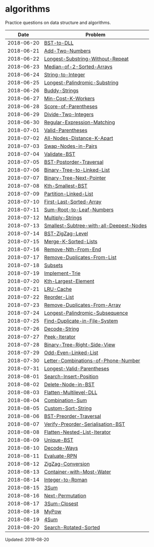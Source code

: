 # algorithms
Practice questions on data structure and algorithms.

Date | Problem 
--- | ---
2018-06-20 | [BST-to-DLL](https://github.com/ansonmiu0214/algorithms/tree/master/2018-06-20_BST-to-DLL)
2018-06-21 | [Add-Two-Numbers](https://github.com/ansonmiu0214/algorithms/tree/master/2018-06-21_Add-Two-Numbers)
2018-06-22 | [Longest-Substring-Without-Repeat](https://github.com/ansonmiu0214/algorithms/tree/master/2018-06-22_Longest-Substring-Without-Repeat)
2018-06-23 | [Median-of-2-Sorted-Arrays](https://github.com/ansonmiu0214/algorithms/tree/master/2018-06-23_Median-of-2-Sorted-Arrays)
2018-06-24 | [String-to-Integer](https://github.com/ansonmiu0214/algorithms/tree/master/2018-06-24_String-to-Integer)
2018-06-25 | [Longest-Palindromic-Substring](https://github.com/ansonmiu0214/algorithms/tree/master/2018-06-25_Longest-Palindromic-Substring)
2018-06-26 | [Buddy-Strings](https://github.com/ansonmiu0214/algorithms/tree/master/2018-06-26_Buddy-Strings)
2018-06-27 | [Min-Cost-K-Workers](https://github.com/ansonmiu0214/algorithms/tree/master/2018-06-27_Min-Cost-K-Workers)
2018-06-28 | [Score-of-Parentheses](https://github.com/ansonmiu0214/algorithms/tree/master/2018-06-28_Score-of-Parentheses)
2018-06-29 | [Divide-Two-Integers](https://github.com/ansonmiu0214/algorithms/tree/master/2018-06-29_Divide-Two-Integers)
2018-06-30 | [Regular-Expression-Matching](https://github.com/ansonmiu0214/algorithms/tree/master/2018-06-30_Regular-Expression-Matching)
2018-07-01 | [Valid-Parentheses](https://github.com/ansonmiu0214/algorithms/tree/master/2018-07-01_Valid-Parentheses)
2018-07-02 | [All-Nodes-Distance-K-Apart](https://github.com/ansonmiu0214/algorithms/tree/master/2018-07-02_All-Nodes-Distance-K-Apart)
2018-07-03 | [Swap-Nodes-in-Pairs](https://github.com/ansonmiu0214/algorithms/tree/master/2018-07-03_Swap-Nodes-in-Pairs)
2018-07-04 | [Validate-BST](https://github.com/ansonmiu0214/algorithms/tree/master/2018-07-04_Validate-BST)
2018-07-05 | [BST-Postorder-Traversal](https://github.com/ansonmiu0214/algorithms/tree/master/2018-07-05_BST-Postorder-Traversal)
2018-07-06 | [Binary-Tree-to-Linked-List](https://github.com/ansonmiu0214/algorithms/tree/master/2018-07-06_Binary-Tree-to-Linked-List)
2018-07-07 | [Binary-Tree-Next-Pointer](https://github.com/ansonmiu0214/algorithms/tree/master/2018-07-07_Binary-Tree-Next-Pointer)
2018-07-08 | [Kth-Smallest-BST](https://github.com/ansonmiu0214/algorithms/tree/master/2018-07-08_Kth-Smallest-BST)
2018-07-09 | [Partition-Linked-List](https://github.com/ansonmiu0214/algorithms/tree/master/2018-07-09_Partition-Linked-List)
2018-07-10 | [First-Last-Sorted-Array](https://github.com/ansonmiu0214/algorithms/tree/master/2018-07-10_First-Last-Sorted-Array)
2018-07-11 | [Sum-Root-to-Leaf-Numbers](https://github.com/ansonmiu0214/algorithms/tree/master/2018-07-11_Sum-Root-to-Leaf-Numbers)
2018-07-12 | [Multiply-Strings](https://github.com/ansonmiu0214/algorithms/tree/master/2018-07-12_Multiply-Strings)
2018-07-13 | [Smallest-Subtree-with-all-Deepest-Nodes](https://github.com/ansonmiu0214/algorithms/tree/master/2018-07-13_Smallest-Subtree-with-all-Deepest-Nodes)
2018-07-14 | [BST-ZigZag-Level](https://github.com/ansonmiu0214/algorithms/tree/master/2018-07-14_BST-ZigZag-Level)
2018-07-15 | [Merge-K-Sorted-Lists](https://github.com/ansonmiu0214/algorithms/tree/master/2018-07-15_Merge-K-Sorted-Lists)
2018-07-16 | [Remove-Nth-From-End](https://github.com/ansonmiu0214/algorithms/tree/master/2018-07-16_Remove-Nth-From-End)
2018-07-17 | [Remove-Duplicates-From-List](https://github.com/ansonmiu0214/algorithms/tree/master/2018-07-17_Remove-Duplicates-From-List)
2018-07-18 | [Subsets](https://github.com/ansonmiu0214/algorithms/tree/master/2018-07-18_Subsets)
2018-07-19 | [Implement-Trie](https://github.com/ansonmiu0214/algorithms/tree/master/2018-07-19_Implement-Trie)
2018-07-20 | [Kth-Largest-Element](https://github.com/ansonmiu0214/algorithms/tree/master/2018-07-20_Kth-Largest-Element)
2018-07-21 | [LRU-Cache](https://github.com/ansonmiu0214/algorithms/tree/master/2018-07-21_LRU-Cache)
2018-07-22 | [Reorder-List](https://github.com/ansonmiu0214/algorithms/tree/master/2018-07-22_Reorder-List)
2018-07-23 | [Remove-Duplicates-From-Array](https://github.com/ansonmiu0214/algorithms/tree/master/2018-07-23_Remove-Duplicates-From-Array)
2018-07-24 | [Longest-Palindromic-Subsequence](https://github.com/ansonmiu0214/algorithms/tree/master/2018-07-24_Longest-Palindromic-Subsequence)
2018-07-25 | [Find-Duplicate-in-File-System](https://github.com/ansonmiu0214/algorithms/tree/master/2018-07-25_Find-Duplicate-in-File-System)
2018-07-26 | [Decode-String](https://github.com/ansonmiu0214/algorithms/tree/master/2018-07-26_Decode-String)
2018-07-27 | [Peek-Iterator](https://github.com/ansonmiu0214/algorithms/tree/master/2018-07-27_Peek-Iterator)
2018-07-28 | [Binary-Tree-Right-Side-View](https://github.com/ansonmiu0214/algorithms/tree/master/2018-07-28_Binary-Tree-Right-Side-View)
2018-07-29 | [Odd-Even-Linked-List](https://github.com/ansonmiu0214/algorithms/tree/master/2018-07-29_Odd-Even-Linked-List)
2018-07-30 | [Letter-Combinations-of-Phone-Number](https://github.com/ansonmiu0214/algorithms/tree/master/2018-07-30_Letter-Combinations-of-Phone-Number)
2018-07-31 | [Longest-Valid-Parentheses](https://github.com/ansonmiu0214/algorithms/tree/master/2018-07-31_Longest-Valid-Parentheses)
2018-08-01 | [Search-Insert-Position](https://github.com/ansonmiu0214/algorithms/tree/master/2018-08-01_Search-Insert-Position)
2018-08-02 | [Delete-Node-in-BST](https://github.com/ansonmiu0214/algorithms/tree/master/2018-08-02_Delete-Node-in-BST)
2018-08-03 | [Flatten-Multilevel-DLL](https://github.com/ansonmiu0214/algorithms/tree/master/2018-08-03_Flatten-Multilevel-DLL)
2018-08-04 | [Combination-Sum](https://github.com/ansonmiu0214/algorithms/tree/master/2018-08-04_Combination-Sum)
2018-08-05 | [Custom-Sort-String](https://github.com/ansonmiu0214/algorithms/tree/master/2018-08-05_Custom-Sort-String)
2018-08-06 | [BST-Preorder-Traversal](https://github.com/ansonmiu0214/algorithms/tree/master/2018-08-06_BST-Preorder-Traversal)
2018-08-07 | [Verify-Preorder-Serialisation-BST](https://github.com/ansonmiu0214/algorithms/tree/master/2018-08-07_Verify-Preorder-Serialisation-BST)
2018-08-08 | [Flatten-Nested-List-Iterator](https://github.com/ansonmiu0214/algorithms/tree/master/2018-08-08_Flatten-Nested-List-Iterator)
2018-08-09 | [Unique-BST](https://github.com/ansonmiu0214/algorithms/tree/master/2018-08-09_Unique-BST)
2018-08-10 | [Decode-Ways](https://github.com/ansonmiu0214/algorithms/tree/master/2018-08-10_Decode-Ways)
2018-08-11 | [Evaluate-RPN](https://github.com/ansonmiu0214/algorithms/tree/master/2018-08-11_Evaluate-RPN)
2018-08-12 | [ZigZag-Conversion](https://github.com/ansonmiu0214/algorithms/tree/master/2018-08-12_ZigZag-Conversion)
2018-08-13 | [Container-with-Most-Water](https://github.com/ansonmiu0214/algorithms/tree/master/2018-08-13_Container-with-Most-Water)
2018-08-14 | [Integer-to-Roman](https://github.com/ansonmiu0214/algorithms/tree/master/2018-08-14_Integer-to-Roman)
2018-08-15 | [3Sum](https://github.com/ansonmiu0214/algorithms/tree/master/2018-08-15_3Sum)
2018-08-16 | [Next-Permutation](https://github.com/ansonmiu0214/algorithms/tree/master/2018-08-16_Next-Permutation)
2018-08-17 | [3Sum-Closest](https://github.com/ansonmiu0214/algorithms/tree/master/2018-08-17_3Sum-Closest)
2018-08-18 | [MyPow](https://github.com/ansonmiu0214/algorithms/tree/master/2018-08-18_MyPow)
2018-08-19 | [4Sum](https://github.com/ansonmiu0214/algorithms/tree/master/2018-08-19_4Sum)
2018-08-20 | [Search-Rotated-Sorted](https://github.com/ansonmiu0214/algorithms/tree/master/2018-08-20_Search-Rotated-Sorted)

Updated: 2018-08-20
